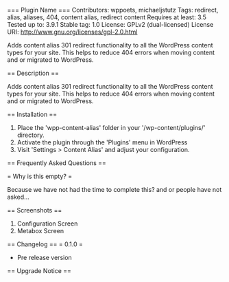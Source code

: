 === Plugin Name ===
Contributors: wppoets, michaeljstutz
Tags: redirect, alias, aliases, 404, content alias, redirect content
Requires at least: 3.5
Tested up to: 3.9.1
Stable tag: 1.0
License: GPLv2 (dual-licensed)
License URI: http://www.gnu.org/licenses/gpl-2.0.html

Adds content alias 301 redirect functionality to all the WordPress content types for your site. 
This helps to reduce 404 errors when moving content and or migrated to WordPress.

== Description ==

Adds content alias 301 redirect functionality to all the WordPress content types for your site. 
This helps to reduce 404 errors when moving content and or migrated to WordPress.

== Installation ==

1. Place the 'wpp-content-alias' folder in your '/wp-content/plugins/' directory.
1. Activate the plugin through the 'Plugins' menu in WordPress
1. Visit 'Settings > Content Alias' and adjust your configuration.

== Frequently Asked Questions ==

= Why is this empty? =

Because we have not had the time to complete this? and or people have not asked...

== Screenshots ==

1. Configuration Screen
2. Metabox Screen

== Changelog ==
= 0.1.0 =
* Pre release version

== Upgrade Notice ==